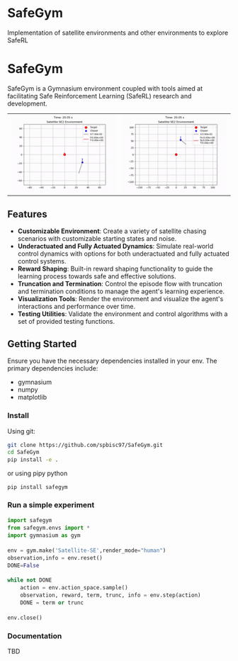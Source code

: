 # SafeGym

Implementation of satellite environments and other environments to explore SafeRL


# SafeGym

SafeGym is a Gymnasium environment coupled with tools aimed at facilitating Safe Reinforcement Learning (SafeRL) research and development.
<table>
      <td><img src="safegym/docs/video_under_lqr.gif" align="left">
      <td><img src="safegym/docs/video_fully_lqr.gif" align="right">
</table>


## Features

- **Customizable Environment**: Create a variety of satellite chasing scenarios with customizable starting states and noise.
- **Underactuated and Fully Actuated Dynamics**: Simulate real-world control dynamics with options for both underactuated and fully actuated control systems.
- **Reward Shaping**: Built-in reward shaping functionality to guide the learning process towards safe and effective solutions.
- **Truncation and Termination**: Control the episode flow with truncation and termination conditions to manage the agent's learning experience.
- **Visualization Tools**: Render the environment and visualize the agent's interactions and performance over time.
- **Testing Utilities**: Validate the environment and control algorithms with a set of provided testing functions.


## Getting Started

Ensure you have the necessary dependencies installed in your env. The primary dependencies include:

- gymnasium
- numpy
- matplotlib

### Install
Using git:
```bash
git clone https://github.com/spbisc97/SafeGym.git
cd SafeGym
pip install -e .
```
or using pipy python 
```
pip install safegym
```
### Run a simple experiment

```python
import safegym
from safegym.envs import *
import gymnasium as gym

env = gym.make('Satellite-SE',render_mode="human")
observation,info = env.reset()
DONE=False

while not DONE
    action = env.action_space.sample()
    observation, reward, term, trunc, info = env.step(action)
    DONE = term or trunc

env.close()
```

### Documentation
TBD
















